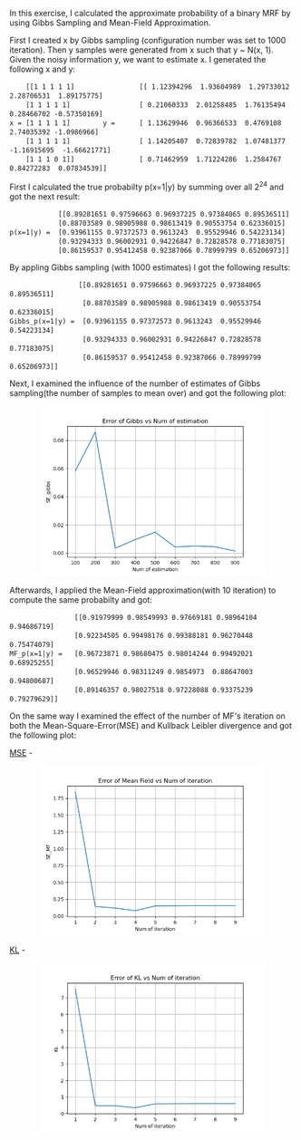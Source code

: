 In this exercise, I calculated the approximate probability of a binary MRF by using Gibbs Sampling and Mean-Field Approximation.

First I created x by Gibbs sampling (configuration number was set to 1000 iteration).
Then y samples were generated from x such that y ~ N(x, 1).
Given the noisy information y, we want to estimate x.
I generated the following x and y:


        [[1 1 1 1 1]                [[ 1.12394296  1.93604989  1.29733012  2.28706531  1.89175775]                     
        [1 1 1 1 1]                 [ 0.21060333  2.01258485  1.76135494  0.28466702 -0.57350169]                              
    x = [1 1 1 1 1]        y =      [ 1.13629946  0.96366533  0.4769108   2.74035392 -1.0986966]                                               
        [1 1 1 1 1]                 [ 1.14205407  0.72839782  1.07481377 -1.16915695  -1.66621771]
        [1 1 1 0 1]]                [ 0.71462959  1.71224286  1.2584767   0.84272283  0.07834539]]                         


First I calculated the true probabilty p(x=1|y) by summing over all 2<sup>24</sup> and got the next result:
<prep>

                [[0.89281651 0.97596663 0.96937225 0.97384065 0.89536511]  
                [0.88703589 0.98905988 0.98613419 0.90553754 0.62336015]  
    p(x=1|y) =  [0.93961155 0.97372573 0.9613243  0.95529946 0.54223134]                                                    
                [0.93294333 0.96002931 0.94226847 0.72828578 0.77183075]  
                [0.86159537 0.95412458 0.92387066 0.78999799 0.65206973]]  

</prep>

By appling Gibbs sampling (with 1000 estimates) I got the following results:


                     [[0.89281651 0.97596663 0.96937225 0.97384065 0.89536511]
                      [0.88703589 0.98905988 0.98613419 0.90553754 0.62336015]
    Gibbs_p(x=1|y) =  [0.93961155 0.97372573 0.9613243  0.95529946 0.54223134]                  
                      [0.93294333 0.96002931 0.94226847 0.72828578 0.77183075]                              
                      [0.86159537 0.95412458 0.92387066 0.78999799 0.65206973]]                             

Next, I examined the influence of the number of estimates of Gibbs sampling(the number of samples to mean over) and got the following plot:

<p align="center">
  <img src="Error of Gibbs vs Num of estimation.png" alt="drawing" width="400">
</p>


Afterwards, I applied the Mean-Field approximation(with 10 iteration) to compute the same probabilty and got:


                    [[0.91979999 0.98549993 0.97669181 0.98964104 0.94686719]
                    [0.92234505 0.99498176 0.99388181 0.96270448 0.75474079]
    MF_p(x=1|y) =   [0.96723871 0.98680475 0.98014244 0.99492021 0.68925255]
                    [0.96529946 0.98311249 0.9854973  0.88647003 0.94800687]
                    [0.89146357 0.98027518 0.97228088 0.93375239 0.79279629]]

On the same way I examined the effect of the number of MF's iteration on both the Mean-Square-Error(MSE) and Kullback Leibler divergence and got the following plot:

<ins>MSE</ins> - 
<p align="center">
  <img src="Error of Mean Field vs Num of iteration.png" alt="drawing" width="400">
</p>

<ins>KL</ins> - 
<p align="center">
  <img src="Error of KL vs Num of iteration.png" alt="drawing" width="400">
</p> 


